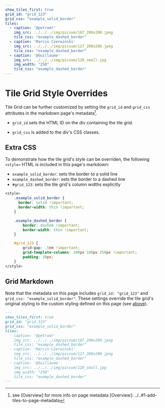 ```yaml
---
show_tiles_first: true
grid_id: "grid_123"
grid_css: "example_solid_border"
tiles:
  - caption: '@petradr'
    img_src: ../../../img/picsum/167_200x200.jpeg
    tile_css: "example_dashed_border"
  - caption: 'Marcin Czerwinski'
    img_src: ../../../img/picsum/127_200x200.jpeg
    tile_css: "example_dashed_border"
  - caption: '@Guillaume'
    img_src: ../../../img/picsum/120_small.jpg
    img_width: "250"
    tile_css: "example_dashed_border"
---
```


<style> 
    .example_solid_border {
      border: solid !important;
      border-width: thin !important;
    }

    .example_dashed_border { 
        border: dashed !important;
        border-width: thin !important;
    }

    #grid_123 {
        grid-gap: .5em !important;
        grid-template-columns: 100px 100px 250px !important;
        padding: 30px;
    }
</style>

# Tile Grid Style Overrides

Tile Grid can be further customized by setting the `grid_id` and `grid_css` attributes in the markdown page's metadata[^1].  

- `grid_id` sets the HTML ID on the div containing the tile grid.  

- `grid_css` is added to the div's CSS classes.  

[^1]: see [Overview] for more info on page metadata
[Overview]: ../..#1-add-tiles-to-page-metadata

## Extra CSS
To demonstrate how the tile grid's style can be overriden, the following `<style>` HTML is included in this page's markdown:

- `example_solid_border`: sets the border to a solid line  
- `example_dashed_border`: sets the border to a dashed line  
- `#grid_123`: sets the tile grid's column widths explicitly  


```css
<style> 
    .example_solid_border {
      border: solid !important;
      border-width: thin !important;
    }

    .example_dashed_border { 
        border: dashed !important;
        border-width: thin !important;
    }

    #grid_123 {
        grid-gap: .5em !important;
        grid-template-columns: 100px 100px 250px !important;
        padding: 30px;
    }
</style>
```

## Grid Markdown
Note that the metadata on this page includes `grid_id: "grid_123"` and `grid_css: "example_solid_border"`.  These settings override the tile grid's original styling to the custom styling defined on this page (see [above](#extra-css)).

```markdown
---
show_tiles_first: true
grid_id: "grid_123"
grid_css: "example_solid_border"
tiles:
  - caption: '@petradr'
    img_src: ../../../img/picsum/167_200x200.jpeg
    tile_css: "example_dashed_border"
  - caption: 'Marcin Czerwinski'
    img_src: ../../../img/picsum/127_200x200.jpeg
    tile_css: "example_dashed_border"
  - caption: '@Guillaume'
    img_src: ../../../img/picsum/120_small.jpg
    img_width: "250"
    tile_css: "example_dashed_border"
---
```